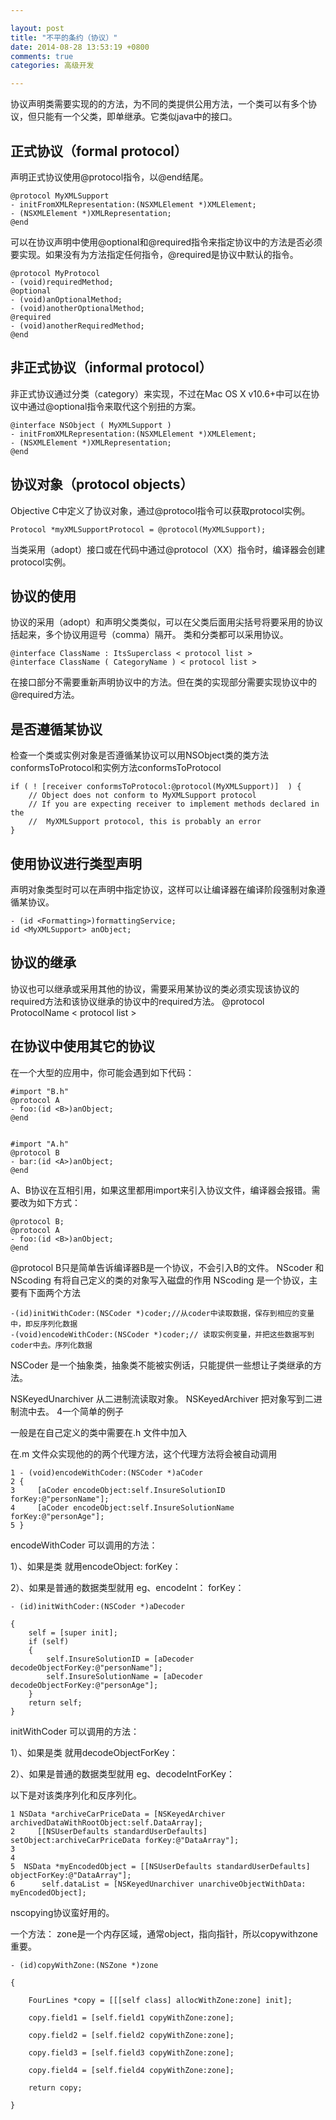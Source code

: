 ```yaml
---

layout: post
title: "不平的条约（协议）"
date: 2014-08-28 13:53:19 +0800
comments: true
categories: 高级开发 

--- 
```

 

协议声明类需要实现的的方法，为不同的类提供公用方法，一个类可以有多个协议，但只能有一个父类，即单继承。它类似java中的接口。

正式协议（formal protocol）
------------------------------------------------------------------------------------
声明正式协议使用@protocol指令，以@end结尾。



<!--more-->




	@protocol MyXMLSupport
	- initFromXMLRepresentation:(NSXMLElement *)XMLElement;
	- (NSXMLElement *)XMLRepresentation;
	@end
可以在协议声明中使用@optional和@required指令来指定协议中的方法是否必须要实现。如果没有为方法指定任何指令，@required是协议中默认的指令。

	@protocol MyProtocol
	- (void)requiredMethod;
	@optional
	- (void)anOptionalMethod;
	- (void)anotherOptionalMethod;
	@required
	- (void)anotherRequiredMethod; 
	@end

非正式协议（informal protocol）
------------------------------------------------------------------------------------
非正式协议通过分类（category）来实现，不过在Mac OS X v10.6+中可以在协议中通过@optional指令来取代这个别扭的方案。

	@interface NSObject ( MyXMLSupport )
	- initFromXMLRepresentation:(NSXMLElement *)XMLElement;
	- (NSXMLElement *)XMLRepresentation;
	@end

协议对象（protocol objects）
------------------------------------------------------------------------------------
Objective C中定义了协议对象，通过@protocol指令可以获取protocol实例。

	Protocol *myXMLSupportProtocol = @protocol(MyXMLSupport);
当类采用（adopt）接口或在代码中通过@protocol（XX）指令时，编译器会创建protocol实例。

协议的使用
------------------------------------------------------------------------------------
协议的采用（adopt）和声明父类类似，可以在父类后面用尖括号将要采用的协议括起来，多个协议用逗号（comma）隔开。
类和分类都可以采用协议。

	@interface ClassName : ItsSuperclass < protocol list >
	@interface ClassName ( CategoryName ) < protocol list >
在接口部分不需要重新声明协议中的方法。但在类的实现部分需要实现协议中的@required方法。

是否遵循某协议
------------------------------------------------------------------------------------
检查一个类或实例对象是否遵循某协议可以用NSObject类的类方法conformsToProtocol和实例方法conformsToProtocol

	if ( ! [receiver conformsToProtocol:@protocol(MyXMLSupport)]  ) {
	    // Object does not conform to MyXMLSupport protocol
	    // If you are expecting receiver to implement methods declared in the
	    //  MyXMLSupport protocol, this is probably an error
	}

使用协议进行类型声明
------------------------------------------------------------------------------------
声明对象类型时可以在声明中指定协议，这样可以让编译器在编译阶段强制对象遵循某协议。

	- (id <Formatting>)formattingService;
	id <MyXMLSupport> anObject;

协议的继承
------------------------------------------------------------------------------------
协议也可以继承或采用其他的协议，需要采用某协议的类必须实现该协议的required方法和该协议继承的协议中的required方法。
	@protocol ProtocolName < protocol list >

在协议中使用其它的协议
------------------------------------------------------------------------------------
在一个大型的应用中，你可能会遇到如下代码：

	#import "B.h"
	@protocol A
	- foo:(id <B>)anObject;
	@end
 

	#import "A.h"
	@protocol B
	- bar:(id <A>)anObject;
	@end

A、B协议在互相引用，如果这里都用import来引入协议文件，编译器会报错。需要改为如下方式：

	@protocol B;
	@protocol A
	- foo:(id <B>)anObject;
	@end
@protocol B只是简单告诉编译器B是一个协议，不会引入B的文件。
NScoder  和 NScoding 有将自己定义的类的对象写入磁盘的作用
NScoding 是一个协议，主要有下面两个方法

 
	-(id)initWithCoder:(NSCoder *)coder;//从coder中读取数据，保存到相应的变量中，即反序列化数据
	-(void)encodeWithCoder:(NSCoder *)coder;// 读取实例变量，并把这些数据写到coder中去。序列化数据
NSCoder 是一个抽象类，抽象类不能被实例话，只能提供一些想让子类继承的方法。

NSKeyedUnarchiver   从二进制流读取对象。
NSKeyedArchiver       把对象写到二进制流中去。
4一个简单的例子

一般是在自己定义的类中需要在.h 文件中加入<NScoding>

在.m 文件众实现他的的两个代理方法，这个代理方法将会被自动调用

	1 - (void)encodeWithCoder:(NSCoder *)aCoder 
	2 {
	3     [aCoder encodeObject:self.InsureSolutionID forKey:@"personName"];
	4     [aCoder encodeObject:self.InsureSolutionName forKey:@"personAge"];
	5 }
 



encodeWithCoder 可以调用的方法：

1）、如果是类 就用encodeObject: forKey：

2）、如果是普通的数据类型就用   eg、encodeInt： forKey：

 

	- (id)initWithCoder:(NSCoder *)aDecoder 
	
	{
	    self = [super init];
	    if (self) 
	    {
	        self.InsureSolutionID = [aDecoder decodeObjectForKey:@"personName"];
	        self.InsureSolutionName = [aDecoder decodeObjectForKey:@"personAge"];
	    }
	    return self;
	}
 

initWithCoder 可以调用的方法：

1）、如果是类 就用decodeObjectForKey：

2）、如果是普通的数据类型就用   eg、decodeIntForKey：

 

以下是对该类序列化和反序列化。

 

	1 NSData *archiveCarPriceData = [NSKeyedArchiver archivedDataWithRootObject:self.DataArray];
	2     [[NSUserDefaults standardUserDefaults] setObject:archiveCarPriceData forKey:@"DataArray"];
	3  
	4 
	5  NSData *myEncodedObject = [[NSUserDefaults standardUserDefaults] objectForKey:@"DataArray"];
	6      self.dataList = [NSKeyedUnarchiver unarchiveObjectWithData: myEncodedObject];
 

nscopying协议蛮好用的。

一个方法：
zone是一个内存区域，通常object，指向指针，所以copywithzone重要。

	- (id)copyWithZone:(NSZone *)zone
	
	{
	
	    FourLines *copy = [[[self class] allocWithZone:zone] init];
	
	    copy.field1 = [self.field1 copyWithZone:zone];
	
	    copy.field2 = [self.field2 copyWithZone:zone];
	
	    copy.field3 = [self.field3 copyWithZone:zone];
	
	    copy.field4 = [self.field4 copyWithZone:zone];
	
	    return copy;
	
	}
 